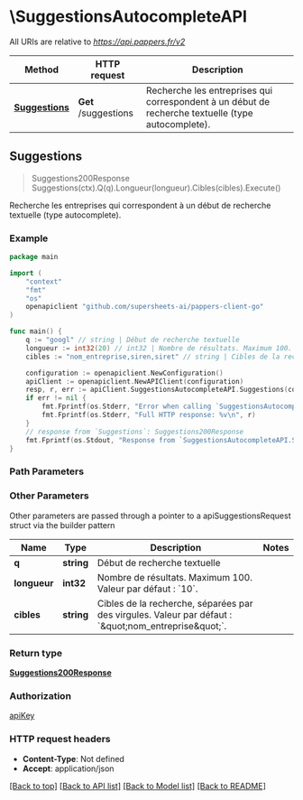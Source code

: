 # \SuggestionsAutocompleteAPI

All URIs are relative to *https://api.pappers.fr/v2*

Method | HTTP request | Description
------------- | ------------- | -------------
[**Suggestions**](SuggestionsAutocompleteAPI.md#Suggestions) | **Get** /suggestions | Recherche les entreprises qui correspondent à un début de recherche textuelle (type autocomplete).



## Suggestions

> Suggestions200Response Suggestions(ctx).Q(q).Longueur(longueur).Cibles(cibles).Execute()

Recherche les entreprises qui correspondent à un début de recherche textuelle (type autocomplete).



### Example

```go
package main

import (
	"context"
	"fmt"
	"os"
	openapiclient "github.com/supersheets-ai/pappers-client-go"
)

func main() {
	q := "googl" // string | Début de recherche textuelle
	longueur := int32(20) // int32 | Nombre de résultats. Maximum 100. Valeur par défaut : `10`. (optional)
	cibles := "nom_entreprise,siren,siret" // string | Cibles de la recherche, séparées par des virgules. Valeur par défaut : `\"nom_entreprise\"`. (optional)

	configuration := openapiclient.NewConfiguration()
	apiClient := openapiclient.NewAPIClient(configuration)
	resp, r, err := apiClient.SuggestionsAutocompleteAPI.Suggestions(context.Background()).Q(q).Longueur(longueur).Cibles(cibles).Execute()
	if err != nil {
		fmt.Fprintf(os.Stderr, "Error when calling `SuggestionsAutocompleteAPI.Suggestions``: %v\n", err)
		fmt.Fprintf(os.Stderr, "Full HTTP response: %v\n", r)
	}
	// response from `Suggestions`: Suggestions200Response
	fmt.Fprintf(os.Stdout, "Response from `SuggestionsAutocompleteAPI.Suggestions`: %v\n", resp)
}
```

### Path Parameters



### Other Parameters

Other parameters are passed through a pointer to a apiSuggestionsRequest struct via the builder pattern


Name | Type | Description  | Notes
------------- | ------------- | ------------- | -------------
 **q** | **string** | Début de recherche textuelle | 
 **longueur** | **int32** | Nombre de résultats. Maximum 100. Valeur par défaut : &#x60;10&#x60;. | 
 **cibles** | **string** | Cibles de la recherche, séparées par des virgules. Valeur par défaut : &#x60;\&quot;nom_entreprise\&quot;&#x60;. | 

### Return type

[**Suggestions200Response**](Suggestions200Response.md)

### Authorization

[apiKey](../README.md#apiKey)

### HTTP request headers

- **Content-Type**: Not defined
- **Accept**: application/json

[[Back to top]](#) [[Back to API list]](../README.md#documentation-for-api-endpoints)
[[Back to Model list]](../README.md#documentation-for-models)
[[Back to README]](../README.md)

